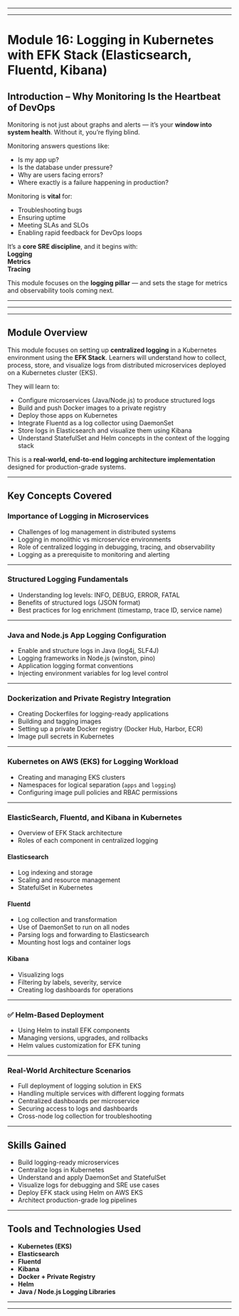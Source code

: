 
---
---

#  Module 16: **Logging in Kubernetes with EFK Stack (Elasticsearch, Fluentd, Kibana)**



##  **Introduction – Why Monitoring Is the Heartbeat of DevOps**

Monitoring is not just about graphs and alerts — it’s your **window into system health**. Without it, you’re flying blind.

Monitoring answers questions like:
- Is my app up?
- Is the database under pressure?
- Why are users facing errors?
- Where exactly is a failure happening in production?

Monitoring is **vital** for:
- Troubleshooting bugs  
- Ensuring uptime  
- Meeting SLAs and SLOs  
- Enabling rapid feedback for DevOps loops  

It’s a **core SRE discipline**, and it begins with:  
 **Logging**  
 **Metrics**  
 **Tracing**

This module focuses on the **logging pillar** — and sets the stage for metrics and observability tools coming next.

---
---



---

##  **Module Overview**

This module focuses on setting up **centralized logging** in a Kubernetes environment using the **EFK Stack**. Learners will understand how to collect, process, store, and visualize logs from distributed microservices deployed on a Kubernetes cluster (EKS).

They will learn to:
- Configure microservices (Java/Node.js) to produce structured logs  
- Build and push Docker images to a private registry  
- Deploy those apps on Kubernetes  
- Integrate Fluentd as a log collector using DaemonSet  
- Store logs in Elasticsearch and visualize them using Kibana  
- Understand StatefulSet and Helm concepts in the context of the logging stack

This is a **real-world, end-to-end logging architecture implementation** designed for production-grade systems.

---

##  Key Concepts Covered

###  Importance of Logging in Microservices

- Challenges of log management in distributed systems  
- Logging in monolithic vs microservice environments  
- Role of centralized logging in debugging, tracing, and observability  
- Logging as a prerequisite to monitoring and alerting

---

###  Structured Logging Fundamentals

- Understanding log levels: INFO, DEBUG, ERROR, FATAL  
- Benefits of structured logs (JSON format)  
- Best practices for log enrichment (timestamp, trace ID, service name)

---

###  Java and Node.js App Logging Configuration

- Enable and structure logs in Java (log4j, SLF4J)  
- Logging frameworks in Node.js (winston, pino)  
- Application logging format conventions  
- Injecting environment variables for log level control

---

###  Dockerization and Private Registry Integration

- Creating Dockerfiles for logging-ready applications  
- Building and tagging images  
- Setting up a private Docker registry (Docker Hub, Harbor, ECR)  
- Image pull secrets in Kubernetes

---

###  Kubernetes on AWS (EKS) for Logging Workload

- Creating and managing EKS clusters  
- Namespaces for logical separation (`apps` and `logging`)  
- Configuring image pull policies and RBAC permissions

---

###  ElasticSearch, Fluentd, and Kibana in Kubernetes

- Overview of EFK Stack architecture  
- Roles of each component in centralized logging

#### Elasticsearch
- Log indexing and storage  
- Scaling and resource management  
- StatefulSet in Kubernetes

#### Fluentd
- Log collection and transformation  
- Use of DaemonSet to run on all nodes  
- Parsing logs and forwarding to Elasticsearch  
- Mounting host logs and container logs

#### Kibana
- Visualizing logs  
- Filtering by labels, severity, service  
- Creating log dashboards for operations

---

### ✅ Helm-Based Deployment

- Using Helm to install EFK components  
- Managing versions, upgrades, and rollbacks  
- Helm values customization for EFK tuning

---

###  Real-World Architecture Scenarios

- Full deployment of logging solution in EKS  
- Handling multiple services with different logging formats  
- Centralized dashboards per microservice  
- Securing access to logs and dashboards  
- Cross-node log collection for troubleshooting

---

##  Skills Gained

- Build logging-ready microservices  
- Centralize logs in Kubernetes  
- Understand and apply DaemonSet and StatefulSet  
- Visualize logs for debugging and SRE use cases  
- Deploy EFK stack using Helm on AWS EKS  
- Architect production-grade log pipelines

---

##  Tools and Technologies Used

- **Kubernetes (EKS)**  
- **Elasticsearch**  
- **Fluentd**  
- **Kibana**  
- **Docker + Private Registry**  
- **Helm**  
- **Java / Node.js Logging Libraries**

---
---

